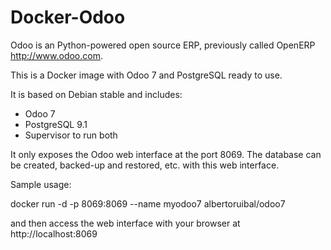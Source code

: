Docker-Odoo
===========
Odoo is an Python-powered open source ERP, previously called OpenERP http://www.odoo.com.

This is a Docker image with Odoo 7 and PostgreSQL ready to use.

It is based on Debian stable and includes:

* Odoo 7
* PostgreSQL 9.1
* Supervisor to run both

It only exposes the Odoo web interface at the port 8069.
The database can be created, backed-up and restored, etc. with this web interface.

Sample usage:

 docker run -d -p 8069:8069 --name myodoo7 albertoruibal/odoo7

and then access the web interface with your browser at http://localhost:8069